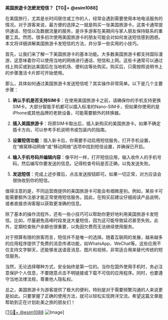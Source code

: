**美国旅遊卡怎麽发短信？【TG💪+ @esim1088】**

在美国旅行，尤其是长时间居住或工作的人，经常会遇到需要使用本地电话服务的情况。对于游客来说，最方便的选择之一就是购买一张美国旅游卡。这类卡通常提供通话、短信以及数据流量的服务，是许多游客在美期间与家人朋友保持联系的重要工具。然而，很多初次使用美国旅游卡的朋友可能会对如何发送短信感到困惑。本文将详细讲解美国旅游卡发短信的方法，并分享一些实用的小技巧。

首先，让我们来了解一下美国旅游卡的基本功能。大多数美国旅游卡都支持国际漫游，这意味着你可以使用当地的网络进行通话、短信和上网。这些卡通常可以通过线上购买或到达美国后在当地机场、便利店等处购买。购买后，只需按照说明书上的步骤激活卡片即可开始使用。

那么，具体如何通过美国旅游卡发送短信呢？其实操作非常简单。以下是几个主要步骤：

1. **确认手机是否支持SIM卡**：在使用美国旅游卡之前，请确保你的手机支持更换SIM卡。大部分智能手机都可以插入标准的Nano-SIM卡，但如果你使用的是iPhone或其他品牌的老款设备，可能需要额外的转换器。

2. **插入美国旅游卡**：将原SIM卡取出后，插入新购买的美国旅游卡。如果不确定插卡方向，可以参考手机说明书或包装内的指南。

3. **设置短信功能**：插入新卡后，你需要手动启用短信服务。打开手机设置，在“蜂窝移动网络”或“移动网络”选项中找到短信设置，并确保已开启。

4. **输入手机号码并编辑内容**：像平时一样，打开短信应用，输入收件人的手机号码，然后编写你要发送的信息。记得检查号码是否正确，以免发送失败。

5. **发送短信**：完成上述步骤后，点击发送按钮即可。如果一切正常，对方应该会很快收到你的短信。

值得注意的是，不同运营商提供的美国旅游卡可能会有细微差别。例如，某些卡可能需要额外注册才能正常使用短信服务。因此，在购买前建议仔细阅读产品说明，或者直接咨询客服以获取更准确的信息。

除了基本的操作流程外，还有一些小技巧可以帮助你更好地利用美国旅游卡发短信。比如，尽量避免高峰时段发送大量短信，因为这可能导致延迟甚至失败。此外，定期检查账户余额也很重要，以免因欠费而无法继续使用服务。

对于预算有限的旅客而言，短信并不是唯一的选择。随着互联网的发展，越来越多的应用程序提供了免费的消息传递功能，如WhatsApp、WeChat等。这些应用不仅支持文字聊天，还能够发送语音消息、图片和视频，非常适合用来替代传统的短信服务。

当然，无论选择哪种方式，安全始终是第一位的。当你在国外使用手机时，务必注意保护个人信息，不要随意点击不明链接或下载不可信的应用程序。同时，也要遵守当地法律法规，尊重他人隐私权。

总之，美国旅游卡为游客提供了极大的便利，特别是对于需要频繁沟通的人来说更是如此。只要掌握了正确的使用方法，就可以轻松实现跨洋交流。希望这篇文章能帮助到正在计划赴美之旅的朋友们！

[[TG💪+ @esim1088](https://t.me/s/esim1088) ![Image](https://i.postimg.cc/4NQfJmqS/Snipaste-2025-05-13-00-14-12.png)]